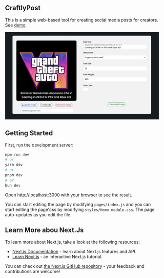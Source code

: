 ## CraftlyPost

This is a simple web-based tool for creating social media posts for creators. See [demo](https://mayadunneandco.com/lab/post-maker).

![CraftlyPost](./public/Image.jpeg)

## Getting Started

First, run the development server:

```bash
npm run dev
# or
yarn dev
# or
pnpm dev
# or
bun dev
```

Open [http://localhost:3000](http://localhost:3000) with your browser to see the result.

You can start editing the page by modifying `pages/index.js` and you can start editing the page'css by modifying `styles/Home.module.css`. The page auto-updates as you edit the file.

## Learn More abou Next.Js

To learn more about Next.js, take a look at the following resources:

- [Next.js Documentation](https://nextjs.org/docs) - learn about Next.js features and API.
- [Learn Next.js](https://nextjs.org/learn) - an interactive Next.js tutorial.

You can check out [the Next.js GitHub repository](https://github.com/vercel/next.js/) - your feedback and contributions are welcome!
